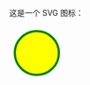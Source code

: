 这是一个 SVG 图标：

<svg width="100" height="100">
  <circle cx="50" cy="50" r="40" stroke="green" stroke-width="4" fill="yellow" />
</svg>
